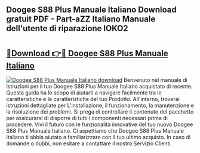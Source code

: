 ## Doogee S88 Plus Manuale Italiano Download gratuit PDF - Part-aZZ Italiano Manuale dell'utente di riparazione lOKO2

# <h2><a href="http://dfdxxdc.blite.top/?on=Doogee+S88+Plus+Manuale+Italiano">🔗Download 👉🔴 Doogee S88 Plus Manuale Italiano</a></h2>

[![Doogee S88 Plus Manuale Italiano download](https://i.imgur.com/lujVjoI.png)](http://dfdxxdc.blite.top/?on=Doogee+S88+Plus+Manuale+Italiano)
Benvenuto nel manuale di Istruzioni per il tuo Doogee S88 Plus Manuale Italiano acquistato di recente. Questa guida ha lo scopo di aiutarti a navigare facilmente tra le caratteristiche e le caratteristiche del tuo Prodotto. All'interno, troverai istruzioni dettagliate per L'installazione, il funzionamento, la manutenzione e la risoluzione dei problemi. Si prega di controllare il contenuto del pacchetto per assicurarsi di disporre di tutti i componenti necessari prima di procedere. Vivi il futuro con le funzionalità innovative del tuo nuovo Doogee S88 Plus Manuale Italiano. Ci aspettiamo che Doogee S88 Plus Manuale Italiano ti abbia aiutato a familiarizzare con il tuo ultimo acquisto. In caso di domande o dubbi, non esitare a contattare il nostro Servizio Clienti.
